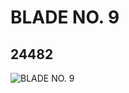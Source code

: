 # BLADE NO. 9
## 24482
![BLADE NO. 9](https://lc-www-live-s.legocdn.com/media/bricks/5/2/6135009.jpg)